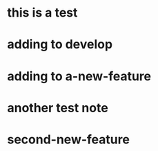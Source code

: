 # this is a test
# adding to develop
# adding to a-new-feature

# another test note

# second-new-feature
